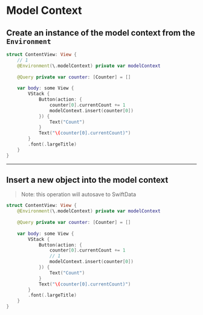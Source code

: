 # Model Context 

## Create an instance of the model context from the `Environment` 

```swift
struct ContentView: View {
    // 1
    @Environment(\.modelContext) private var modelContext
    
    @Query private var counter: [Counter] = []
    
    var body: some View {
        VStack {
            Button(action: {
                counter[0].currentCount += 1
                modelContext.insert(counter[0])
            }) {
                Text("Count")
            }
            Text("\(counter[0].currentCount)")
        }
        .font(.largeTitle)
    }
}
```

***

## Insert a new object into the model context 

> Note: this operation will autosave to SwiftData

```swift
struct ContentView: View {
    @Environment(\.modelContext) private var modelContext
    
    @Query private var counter: [Counter] = []
    
    var body: some View {
        VStack {
            Button(action: {
                counter[0].currentCount += 1
                // 1
                modelContext.insert(counter[0])
            }) {
                Text("Count")
            }
            Text("\(counter[0].currentCount)")
        }
        .font(.largeTitle)
    }
}
```
